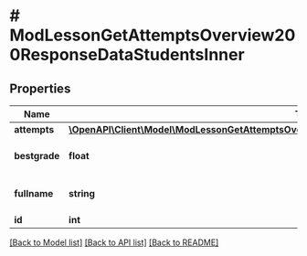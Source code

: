 # # ModLessonGetAttemptsOverview200ResponseDataStudentsInner

## Properties

Name | Type | Description | Notes
------------ | ------------- | ------------- | -------------
**attempts** | [**\OpenAPI\Client\Model\ModLessonGetAttemptsOverview200ResponseDataStudentsInnerAttemptsInner[]**](ModLessonGetAttemptsOverview200ResponseDataStudentsInnerAttemptsInner.md) |  | [optional]
**bestgrade** | **float** | Best grade. | [optional] [default to null]
**fullname** | **string** | User full name. | [optional] [default to 'null']
**id** | **int** | User id. | [optional]

[[Back to Model list]](../../README.md#models) [[Back to API list]](../../README.md#endpoints) [[Back to README]](../../README.md)
